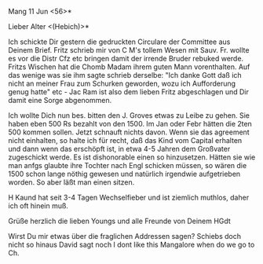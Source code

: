  Mang 11 Jun <56>*

Lieber Alter <(Hebich)>*

Ich schickte Dir gestern die gedruckten Circulare der Committee aus Deinem Brief. Fritz schrieb mir von C M's tollem Wesen mit Sauv. Fr. wollte es vor die Distr Cfz etc bringen damit der irrende Bruder rebuked werde. Fritzs Wischen hat die Chomb Madam ihrem guten Mann vorenthalten. Auf das wenige was sie ihm sagte schrieb derselbe: "Ich danke Gott daß ich nicht an meiner Frau zum Schurken geworden, wozu ich Aufforderung genug hatte" etc - Jac Ram ist also dem lieben Fritz abgeschlagen und Dir damit eine Sorge abgenommen.

Ich wollte Dich nun bes. bitten den J. Groves etwas zu Leibe zu gehen. Sie haben eben 500 Rs bezahlt von den 1500. Im Jan oder Febr hätten die 2ten 500 kommen sollen. Jetzt schnauft nichts davon. Wenn sie das agreement nicht einhalten, so halte ich für recht, daß das Kind vom Capital erhalten und dann wenn das erschöpft ist, in etwa 4-5 Jahren dem Großvater zugeschickt werde. Es ist dishonorable einen so hinzusetzen. Hätten sie wie man anfgs glaubte ihre Tochter nach Engl schicken müssen, so wären die 1500 schon lange nöthig gewesen und natürlich irgendwie aufgetrieben worden. So aber läßt man einen sitzen.

H Kaund hat seit 3-4 Tagen Wechselfieber und ist ziemlich muthlos, daher ich oft hinein muß.

Grüße herzlich die lieben Youngs und alle Freunde von
 Deinem HGdt

Wirst Du mir etwas über die fraglichen Addressen sagen? Schiebs doch nicht so hinaus David sagt noch I dont like this Mangalore when do we go to Ch. 
